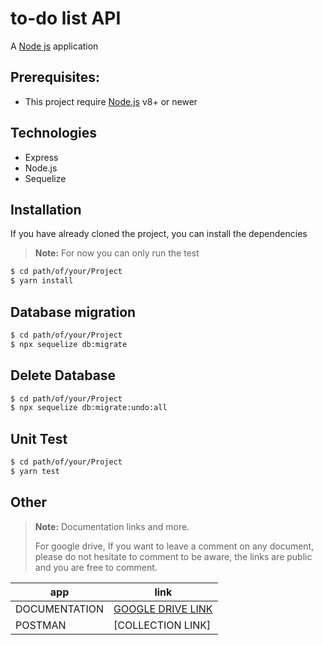 # to-do list API
A [Node js](https://nodejs.org/en/) application


## Prerequisites:

* This project require [Node.js](https://nodejs.org/) v8+ or newer

## Technologies

* Express
* Node.js  
* Sequelize

## Installation

If you have already cloned the project, you can install the dependencies

> **Note:**
> For now you can only run the test

```sh
$ cd path/of/your/Project
$ yarn install
```

## Database migration

```sh
$ cd path/of/your/Project
$ npx sequelize db:migrate
```

## Delete Database

```sh
$ cd path/of/your/Project
$ npx sequelize db:migrate:undo:all
```



## Unit Test

```sh
$ cd path/of/your/Project
$ yarn test
```


## Other
> **Note:**
> Documentation links and more.
> 
> For google drive, If you want to leave a comment on any document, please do not hesitate to comment to be aware, the links are public and you are free to comment.


 | app    | link |
 | ------ | ------ |
 | DOCUMENTATION | [GOOGLE DRIVE LINK](https://drive.google.com/drive/folders/1A8D6Y8TKQzjK2fgIWbdpqCojV5ZGONj3?usp=sharing) 
  POSTMAN | [COLLECTION LINK] |(https://www.getpostman.com/collections/0119628a1e215744fe58) |



